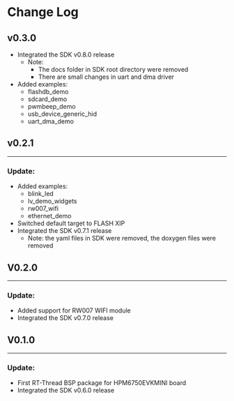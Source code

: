 # Change Log

## v0.3.0
- Integrated the SDK v0.8.0 release
  - Note:
      - The docs folder in SDK root directory were removed
      - There are small changes in uart and dma driver
- Added examples:
    - flashdb_demo
    - sdcard_demo
    - pwmbeep_demo
    - usb_device_generic_hid
    - uart_dma_demo

## v0.2.1
***
### Update:
- Added examples:
  - blink_led
  - lv_demo_widgets
  - rw007_wifi
  - ethernet_demo
- Switched default target to FLASH XIP
- Integrated the SDK v0.7.1 release
    - Note: the yaml files in SDK were removed, the doxygen files were removed

## V0.2.0
***
### Update:
- Added support for RW007 WIFI module
- Integrated the SDK v0.7.0 release

## V0.1.0
***
### Update:
- First RT-Thread BSP package for HPM6750EVKMINI board
- Integrated the SDK v0.6.0 release
